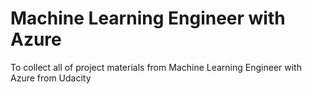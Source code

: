 # Machine Learning Engineer with Azure
To collect all of project materials from Machine Learning Engineer with Azure from Udacity
